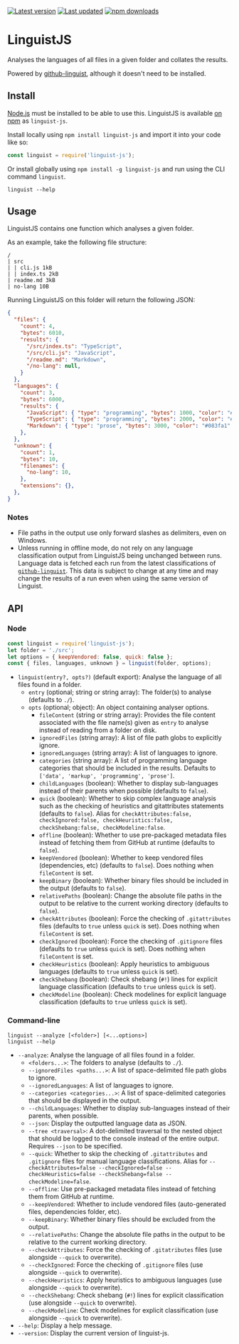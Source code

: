 [![Latest version](https://img.shields.io/github/v/release/Nixinova/Linguist?label=latest%20version&style=flat-square)](https://github.com/Nixinova/Linguist/releases)
[![Last updated](https://img.shields.io/github/release-date/Nixinova/Linguist?label=updated&style=flat-square)](https://github.com/Nixinova/Linguist/releases)
[![npm downloads](https://img.shields.io/npm/dt/linguist-js?logo=npm)](https://www.npmjs.com/package/linguist-js)

# LinguistJS

Analyses the languages of all files in a given folder and collates the results.

Powered by [github-linguist](https://github.com/github/linguist), although it doesn't need to be installed.

## Install

[Node.js](https://nodejs.org) must be installed to be able to use this.
LinguistJS is available [on npm](https://npmjs.com/package/linguist-js) as `linguist-js`.

Install locally using `npm install linguist-js` and import it into your code like so:

```js
const linguist = require('linguist-js');
```

Or install globally using `npm install -g linguist-js` and run using the CLI command `linguist`.

```
linguist --help
```

## Usage

LinguistJS contains one function which analyses a given folder.

As an example, take the following file structure:

```
/
| src
| | cli.js 1kB
| | index.ts 2kB
| readme.md 3kB
| no-lang 10B
```

Running LinguistJS on this folder will return the following JSON:

```json
{
  "files": {
    "count": 4,
    "bytes": 6010,
    "results": {
      "/src/index.ts": "TypeScript",
      "/src/cli.js": "JavaScript",
      "/readme.md": "Markdown",
      "/no-lang": null,
    }
  },
  "languages": {
    "count": 3,
    "bytes": 6000,
    "results": {
      "JavaScript": { "type": "programming", "bytes": 1000, "color": "#f1e05a" },
      "TypeScript": { "type": "programming", "bytes": 2000, "color": "#2b7489" },
      "Markdown": { "type": "prose", "bytes": 3000, "color": "#083fa1" },
    },
  },
  "unknown": {
    "count": 1,
    "bytes": 10,
    "filenames": {
      "no-lang": 10,
    },
    "extensions": {},
  },
}
```

### Notes

- File paths in the output use only forward slashes as delimiters, even on Windows.
- Unless running in offline mode, do not rely on any language classification output from LinguistJS being unchanged between runs.
  Language data is fetched each run from the latest classifications of [`github-linguist`](https://github.com/github/linguist).
  This data is subject to change at any time and may change the results of a run even when using the same version of Linguist.

## API

### Node

```js
const linguist = require('linguist-js');
let folder = './src';
let options = { keepVendored: false, quick: false };
const { files, languages, unknown } = linguist(folder, options);
```

- `linguist(entry?, opts?)` (default export):
  Analyse the language of all files found in a folder.
  - `entry` (optional; string or string array):
    The folder(s) to analyse (defaults to `./`).
  - `opts` (optional; object):
    An object containing analyser options.
    - `fileContent` (string or string array):
      Provides the file content associated with the file name(s) given as `entry` to analyse instead of reading from a folder on disk.
    - `ignoredFiles` (string array):
      A list of file path globs to explicitly ignore.
    - `ignoredLanguages` (string array):
      A list of languages to ignore.
    - `categories` (string array):
      A list of programming language categories that should be included in the results.
      Defaults to `['data', 'markup', 'programming', 'prose']`.
    - `childLanguages` (boolean):
      Whether to display sub-languages instead of their parents when possible (defaults to `false`).
    - `quick` (boolean):
      Whether to skip complex language analysis such as the checking of heuristics and gitattributes statements (defaults to `false`).
      Alias for `checkAttributes:false, checkIgnored:false, checkHeuristics:false, checkShebang:false, checkModeline:false`.
    - `offline` (boolean):
      Whether to use pre-packaged metadata files instead of fetching them from GitHub at runtime (defaults to `false`).
	- `keepVendored` (boolean):
      Whether to keep vendored files (dependencies, etc) (defaults to `false`).
      Does nothing when `fileContent` is set.
    - `keepBinary` (boolean):
      Whether binary files should be included in the output (defaults to `false`).
    - `relativePaths` (boolean):
      Change the absolute file paths in the output to be relative to the current working directory (defaults to `false`).
    - `checkAttributes` (boolean):
      Force the checking of `.gitattributes` files (defaults to `true` unless `quick` is set).
      Does nothing when `fileContent` is set.
    - `checkIgnored` (boolean):
      Force the checking of `.gitignore` files (defaults to `true` unless `quick` is set).
      Does nothing when `fileContent` is set.
    - `checkHeuristics` (boolean):
      Apply heuristics to ambiguous languages (defaults to `true` unless `quick` is set).
    - `checkShebang` (boolean):
      Check shebang (`#!`) lines for explicit language classification (defaults to `true` unless `quick` is set).
    - `checkModeline` (boolean):
      Check modelines for explicit language classification (defaults to `true` unless `quick` is set).

### Command-line

```
linguist --analyze [<folder>] [<...options>]
linguist --help
```

- `--analyze`:
  Analyse the language of all files found in a folder.
  - `<folders...>`:
    The folders to analyse (defaults to `./`).
  - `--ignoredFiles <paths...>`:
    A list of space-delimited file path globs to ignore.
  - `--ignoredLanguages`:
    A list of languages to ignore.
  - `--categories <categories...>`:
    A list of space-delimited categories that should be displayed in the output.
  - `--childLanguages`:
    Whether to display sub-languages instead of their parents, when possible.
  - `--json`:
    Display the outputted language data as JSON.
  - `--tree <traversal>`:
    A dot-delimited traversal to the nested object that should be logged to the console instead of the entire output.
    Requires `--json` to be specified.
  - `--quick`:
    Whether to skip the checking of `.gitattributes` and `.gitignore` files for manual language classifications.
    Alias for `--checkAttributes=false --checkIgnored=false --checkHeuristics=false --checkShebang=false --checkModeline=false`.
  - `--offline`:
    Use pre-packaged metadata files instead of fetching them from GitHub at runtime.
  - `--keepVendored`:
    Whether to include vendored files (auto-generated files, dependencies folder, etc).
  - `--keepBinary`:
    Whether binary files should be excluded from the output.
  - `--relativePaths`:
    Change the absolute file paths in the output to be relative to the current working directory.
  - `--checkAttributes`:
    Force the checking of `.gitatributes` files (use alongside `--quick` to overwrite).
  - `--checkIgnored`:
    Force the checking of `.gitignore` files (use alongside `--quick` to overwrite).
  - `--checkHeuristics`:
    Apply heuristics to ambiguous languages (use alongside `--quick` to overwrite).
  - `--checkShebang`:
    Check shebang (`#!`) lines for explicit classification (use alongside `--quick` to overwrite).
  - `--checkModeline`:
    Check modelines for explicit classification (use alongside `--quick` to overwrite).
- `--help`:
  Display a help message.
- `--version`:
  Display the current version of linguist-js.
